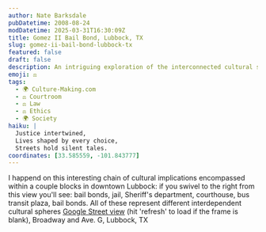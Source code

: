 ```yaml
---
author: Nate Barksdale
pubDatetime: 2008-08-24
modDatetime: 2025-03-31T16:30:09Z
title: Gomez II Bail Bond, Lubbock, TX
slug: gomez-ii-bail-bond-lubbock-tx
featured: false
draft: false
description: An intriguing exploration of the interconnected cultural spheres in downtown Lubbock. "If you swivel to the right from this view you'll see
emoji: ⚖️
tags:
  - 🌍 Culture-Making.com
  - ⚖️ Courtroom
  - ⚖️ Law
  - ⚖️ Ethics
  - 🌍 Society
haiku: |
  Justice intertwined,  
  Lives shaped by every choice,  
  Streets hold silent tales.
coordinates: [33.585559, -101.843777]
---
```


I happend on this interesting chain of cultural implications encompassed within a couple blocks in downtown Lubbock: if you swivel to the right from this view you'll see: bail bonds, jail, Sheriff's department, courthouse, bus transit plaza, bail bonds. All of these represent different interdependent cultural spheres
[Google Street view](http://maps.google.com/?ie=UTF8&ll=33.585559,-101.843777&spn=0.007374,0.015203&t=h&z=17&layer=c&cbll=33.584517,-101.842785&panoid=W4o8RFosMOzKtmL_ZOGxVw&cbp=1,183.77999999999977,,0,5) (hit 'refresh' to load if the frame is blank), Broadway and Ave. G, Lubbock, TX
